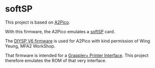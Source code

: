 # softSP

This project is based on [A2Pico](https://github.com/oliverschmidt/a2pico).

With this firmware, the A2Pico emulates a [softSP](http://www.mfa2lab.com/opcart/index.php?route=product/product&product_id=56) card.

The [DIYSP V6 firmware](http://www.mfa2lab.com/softsp-v6-release/) is used for A2Pico with kind permission of Wing Yeung, MFA2 WorkShop.

That firmware is intended for a [Grappler+ Printer Interface](https://mirrors.apple2.org.za/Apple%20II%20Documentation%20Project/Interface%20Cards/Parallel/Orange%20Micro%20Grappler%20plus%20Printer%20Interface/).
This project therefore emulates the ROM of that very interface.

